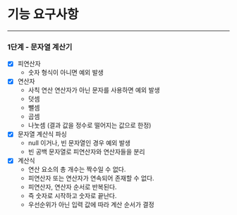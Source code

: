 # 기능 요구사항

---

### 1단계 - 문자열 계산기

- [x] 피연산자
    - 숫자 형식이 아니면 예외 발생
- [x] 연산자
    - 사칙 연산 연산자가 아닌 문자를 사용하면 예외 발생
    - 덧셈
    - 뺄셈
    - 곱셈
    - 나눗셈 (결과 값을 정수로 떨어지는 값으로 한정)
- [x] 문자열 계산식 파싱
    - null 이거나, 빈 문자열인 경우 예외 발생
    - 빈 공백 문자열로 피연산자와 연산자들을 분리
- [x] 계산식
    - 연산 요소의 총 개수는 짝수일 수 없다.
    - 피연산자 또는 연산자가 연속되어 존재할 수 없다.
    - 피연산자, 연산자 순서로 반복된다.
    - 즉 숫자로 시작하고 숫자로 끝난다.
    - 우선순위가 아닌 입력 값에 따라 계산 순서가 결정
